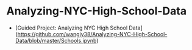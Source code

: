 # Analyzing-NYC-High-School-Data
- [Guided Project: Analyzing NYC High School Data]
(https://github.com/wangjy38/Analyzing-NYC-High-School-Data/blob/master/Schools.ipynb)
